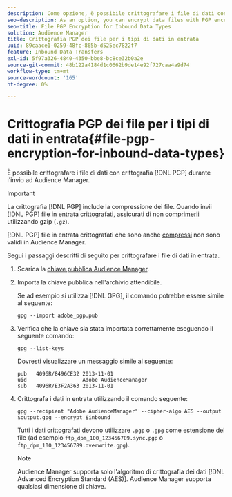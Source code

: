 ```yaml
---
description: Come opzione, è possibile crittografare i file di dati con crittografia PGP durante l’invio ad Audience Manager.
seo-description: As an option, you can encrypt data files with PGP encryption when sending them to Audience Manager.
seo-title: File PGP Encryption for Inbound Data Types
solution: Audience Manager
title: Crittografia PGP dei file per i tipi di dati in entrata
uuid: 89caace1-0259-48fc-865b-d525ec7822f7
feature: Inbound Data Transfers
exl-id: 5f97a326-4840-4350-bbe8-bc8ce32b0a2e
source-git-commit: 48b122a4184d1c0662b9de14e92f727caa4a9d74
workflow-type: tm+mt
source-wordcount: '165'
ht-degree: 0%

---
```


# Crittografia PGP dei file per i tipi di dati in entrata{#file-pgp-encryption-for-inbound-data-types}

È possibile crittografare i file di dati con crittografia [!DNL PGP] durante l&#39;invio ad Audience Manager.

<!-- c_encryption.xml -->

>[!IMPORTANT]
>
>La crittografia [!DNL PGP] include la compressione dei file. Quando invii [!DNL PGP] file in entrata crittografati, assicurati di non [comprimerli](../../../integration/sending-audience-data/batch-data-transfer-explained/inbound-file-compression.md) utilizzando gzip (`.gz`).
>
>[!DNL PGP] file in entrata crittografati che sono anche [compressi](../../../integration/sending-audience-data/batch-data-transfer-explained/inbound-file-compression.md) non sono validi in Audience Manager.

Segui i passaggi descritti di seguito per crittografare i file di dati in entrata.

1. Scarica la [chiave pubblica Audience Manager](./assets/adobe_pgp.pub).
2. Importa la chiave pubblica nell&#39;archivio attendibile.

   Se ad esempio si utilizza [!DNL GPG], il comando potrebbe essere simile al seguente:

   `gpg --import adobe_pgp.pub`

3. Verifica che la chiave sia stata importata correttamente eseguendo il seguente comando:

   `gpg --list-keys`

   Dovresti visualizzare un messaggio simile al seguente:

   ```
   pub   4096R/8496CE32 2013-11-01
   uid                  Adobe AudienceManager
   sub   4096R/E3F2A363 2013-11-01
   ```

4. Crittografa i dati in entrata utilizzando il comando seguente:

   `gpg --recipient "Adobe AudienceManager" --cipher-algo AES --output $output.gpg --encrypt $inbound`

   Tutti i dati crittografati devono utilizzare `.pgp` o `.gpg` come estensione del file (ad esempio `ftp_dpm_100_123456789.sync.pgp` o `ftp_dpm_100_123456789.overwrite.gpg`).

   >[!NOTE]
   >
   >Audience Manager supporta solo l&#39;algoritmo di crittografia dei dati [!DNL Advanced Encryption Standard (AES)]. Audience Manager supporta qualsiasi dimensione di chiave.
